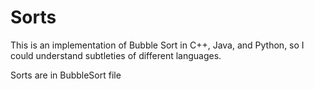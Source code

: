 # Sorts
This is an implementation of Bubble Sort in C++, Java, and Python, so I could understand subtleties of different languages.

Sorts are in BubbleSort file
